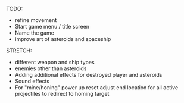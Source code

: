 
TODO:
- refine movement
- Start game menu / title screen
- Name the game
- improve art of asteroids and spaceship

STRETCH:
- different weapon and ship types
- enemies other than asteroids
- Adding additional effects for destroyed player and asteroids
- Sound effects
- For "mine/honing" power up reset adjust end location for all active projectiles to redirect to homing target